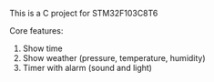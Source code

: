 This is a C project for STM32F103C8T6

Core features:
1. Show time
2. Show weather (pressure, temperature, humidity)
3. Timer with alarm (sound and light)
